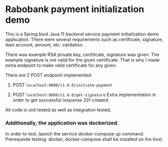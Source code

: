 # Rabobank payment initialization demo

This is a Spring boot Java 11 backend service payment initialization demo application.
There were several requirements such as certificate, signature, iban account, amount, etc. validation.

There was example RSA private key, certificate, signature was given. The example signature is not valid for the given certificate.
That is why I made extra endpoint to make valid certificate for any given.

There are 2 POST endpoint implemented:  

1. POST `localhost:8080/v1.0.0/initiate-payment`  

2. POST  `localhost:8080/v1.0.0/get-signature` Extra implementation in order to get successful response 201 created.

All code is unit tested as well as integration tested. 

### Additionally, the application was dockerized.  

In order to test, launch the service docker-compose up command. Prerequisite testing: docker, docker-compose shall be installed on the host.


